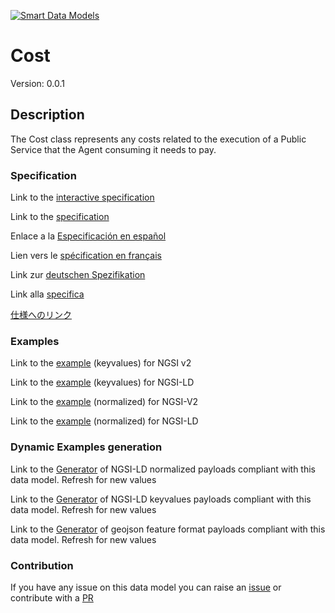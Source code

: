 [![Smart Data Models](https://smartdatamodels.org/wp-content/uploads/2022/01/SmartDataModels_logo.png "Logo")](https://smartdatamodels.org)
# Cost
Version: 0.0.1

## Description 

The Cost class represents any costs related to the execution of a Public Service that the Agent consuming it needs to pay.
### Specification

Link to the [interactive specification](https://swagger.lab.fiware.org/?url=https://smart-data-models.github.io/dataModel.CPSV-AP/Cost/swagger.yaml)

Link to the [specification](https://github.com/smart-data-models/dataModel.CPSV-AP/blob/master/Cost/doc/spec.md)

Enlace a la [Especificación en español](https://github.com/smart-data-models/dataModel.CPSV-AP/blob/master/Cost/doc/spec_ES.md)

Lien vers le [spécification en français](https://github.com/smart-data-models/dataModel.CPSV-AP/blob/master/Cost/doc/spec_FR.md)

Link zur [deutschen Spezifikation](https://github.com/smart-data-models/dataModel.CPSV-AP/blob/master/Cost/doc/spec_DE.md)

Link alla [specifica](https://github.com/smart-data-models/dataModel.CPSV-AP/blob/master/Cost/doc/spec_IT.md)

[仕様へのリンク](https://github.com/smart-data-models/dataModel.CPSV-AP/blob/master/Cost/doc/spec_JA.md)
### Examples

Link to the [example](https://smart-data-models.github.io/dataModel.CPSV-AP/Cost/examples/example.json) (keyvalues) for NGSI v2

Link to the [example](https://smart-data-models.github.io/dataModel.CPSV-AP/Cost/examples/example.jsonld) (keyvalues) for NGSI-LD

Link to the [example](https://smart-data-models.github.io/dataModel.CPSV-AP/Cost/examples/example-normalized.json) (normalized) for NGSI-V2

Link to the [example](https://smart-data-models.github.io/dataModel.CPSV-AP/Cost/examples/example-normalized.jsonld) (normalized) for NGSI-LD
### Dynamic Examples generation

Link to the [Generator](https://smartdatamodels.org/extra/ngsi-ld_generator.php?schemaUrl=https://raw.githubusercontent.com/smart-data-models/dataModel.CPSV-AP/master/Cost/schema.json&email=info@smartdatamodels.org) of NGSI-LD normalized payloads compliant with this data model. Refresh for new values

Link to the [Generator](https://smartdatamodels.org/extra/ngsi-ld_generator_keyvalues.php?schemaUrl=https://raw.githubusercontent.com/smart-data-models/dataModel.CPSV-AP/master/Cost/schema.json&email=info@smartdatamodels.org) of NGSI-LD keyvalues payloads compliant with this data model. Refresh for new values

Link to the [Generator](https://smartdatamodels.org/extra/geojson_features_generator.php?schemaUrl=https://raw.githubusercontent.com/smart-data-models/dataModel.CPSV-AP/master/Cost/schema.json&email=info@smartdatamodels.org) of geojson feature format payloads compliant with this data model. Refresh for new values
### Contribution

 If you have any issue on this data model you can raise an [issue](https://github.com/smart-data-models/dataModel.CPSV-AP/issues)  or contribute with a [PR](https://github.com/smart-data-models/dataModel.CPSV-AP/pulls)